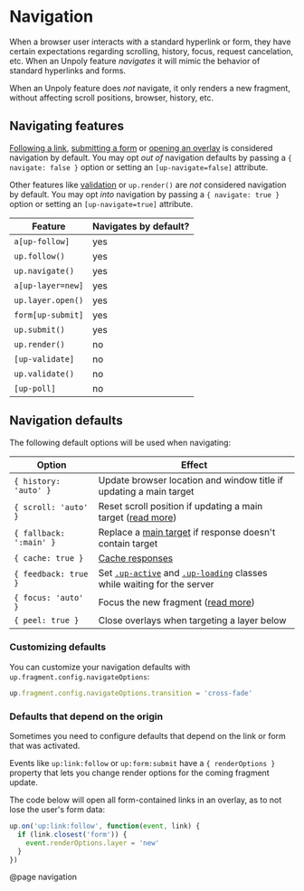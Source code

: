 Navigation
==========

When a browser user interacts with a standard hyperlink or form,
they have certain expectations regarding scrolling, history, focus,
request cancelation, etc. When an Unpoly feature
*navigates* it will mimic the behavior of standard hyperlinks and forms.

When an Unpoly feature does *not* navigate, it only renders a new fragment,
without affecting scroll positions, browser, history, etc.

## Navigating features

[Following a link](/a-up-follow), [submitting a form](/form-up-submit) or
[opening an overlay](/up.layer.open) is considered navigation by default.
You may opt *out of* navigation defaults by passing a `{ navigate: false }` option
or setting an `[up-navigate=false]` attribute.

Other features like [validation](/up-validate) or `up.render()` are *not*
considered navigation by default. You may opt *into* navigation by passing a
`{ navigate: true }` option or setting an `[up-navigate=true]` attribute.

| Feature           | Navigates by default? |
|-------------------|-----------------------|
| `a[up-follow]`    | yes                   |
| `up.follow()`     | yes                   |
| `up.navigate()`   | yes                   |
| `a[up-layer=new]` | yes                   |
| `up.layer.open()` | yes                   |
| `form[up-submit]` | yes                   |
| `up.submit()`     | yes                   |
| `up.render()`     | no                    |
| `[up-validate]`   | no                    |
| `up.validate()`   | no                    |
| `[up-poll]`       | no                    |

## Navigation defaults

The following default options will be used when navigating:

| Option                  | Effect                                                                                                 |
| ----------------------- |--------------------------------------------------------------------------------------------------------|
| `{ history: 'auto' }`   | Update browser location and window title if updating a main target                                     |
| `{ scroll: 'auto' }`    | Reset scroll position if updating a main target ([read more](/up.fragment.config#config.autoScroll))   |
| `{ fallback: ':main' }` | Replace a [main target](/up-main) if response doesn't contain target                                   |
| `{ cache: true }`       | [Cache responses](/caching)                                                                            |
| `{ feedback: true }`    | Set [`.up-active`](/a.up-active) and [`.up-loading`](/up-loading) classes while waiting for the server |
| `{ focus: 'auto' }`     | Focus the new fragment ([read more](/up.fragment.config#config.autoFocus))                             |
| `{ peel: true }`        | Close overlays when targeting a layer below                                                            |


### Customizing defaults

You can customize your navigation defaults with `up.fragment.config.navigateOptions`:

```js
up.fragment.config.navigateOptions.transition = 'cross-fade'
```

### Defaults that depend on the origin

Sometimes you need to configure defaults that depend on the link or form that was activated.

Events like `up:link:follow` or `up:form:submit` have a `{ renderOptions }` property
that lets you change render options for the coming fragment update.

The code below will open all form-contained links in an overlay, as to not
lose the user's form data:

```js
up.on('up:link:follow', function(event, link) {
  if (link.closest('form')) {
    event.renderOptions.layer = 'new'
  }
})
```

@page navigation

